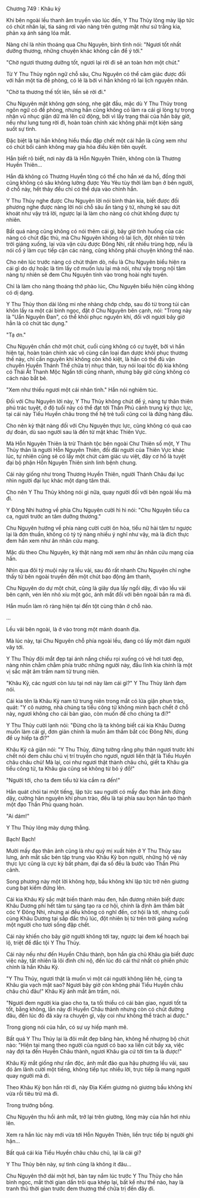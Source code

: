 




Chương 749 : Khâu kỷ


Khi bên ngoài lều thanh âm truyền vào lúc đến, Y Thu Thủy lông mày lập tức có chút nhăn lại, tia sáng rơi vào nàng trên gương mặt như sứ trắng kia, phản xạ ánh sáng lóa mắt.

Nàng chỉ là nhìn thoáng qua Chu Nguyên, bình tĩnh nói: "Ngươi tốt nhất dưỡng thương, những chuyện khác không cần để ý tới."

"Chờ ngươi thương dưỡng tốt, ngươi lại rời đi sẽ an toàn hơn một chút."

Từ Y Thu Thủy ngôn ngữ chỗ sâu, Chu Nguyên có thể cảm giác được đối với hắn một tia đề phòng, có lẽ là bởi vì hắn không rõ lai lịch nguyên nhân.

"Chờ ta thương thế tốt lên, liền sẽ rời đi."

Chu Nguyên mặt không gợn sóng, nhẹ gật đầu, mặc dù Y Thu Thủy trong ngôn ngữ có đề phòng, nhưng hắn cũng không có làm ra cái gì lòng tự trọng nhận vũ nhục giận dữ mà lên cử động, bởi vì lấy trạng thái của hắn bây giờ, nếu như lung tung rời đi, hoàn toàn chính xác không phải một kiện sáng suốt sự tình.

Đặc biệt là tại hắn không hiểu thấu đập chết một cái hẳn là cũng xem như có chút bối cảnh không may gia hỏa điều kiện tiên quyết.

Hắn biết rõ biết, nơi này đã là Hỗn Nguyên Thiên, không còn là Thương Huyền Thiên...

Hắn đã không có Thương Huyền tông có thể cho hắn xé da hổ, đồng thời cũng không có sâu không lường được Yêu Yêu tùy thời làm bạn ở bên người, ở chỗ này, hết thảy đều chỉ có thể dựa vào chính hắn.

Y Thu Thủy nghe được Chu Nguyên lời nói bình thản kia, biết được đối phương nghe được nàng lời nói chỗ sâu ẩn tàng ý tứ, nhưng kẻ sau dứt khoát như vậy trả lời, ngược lại là làm cho nàng có chút không được tự nhiên.

Bất quá nàng cũng không có nói thêm cái gì, bây giờ tình huống của các nàng có chút đặc thù, mà Chu Nguyên không rõ lai lịch, đột nhiên từ trên trời giáng xuống, lại vừa vặn cứu được Đông Nhi, rất nhiều trùng hợp, nếu là nói cố ý làm cục tiếp cận các nàng, cũng không phải chuyện không thể nào.

Cho nên lúc trước nàng có chút thăm dò, nếu là Chu Nguyên biểu hiện ra cái gì do dự hoặc là tìm lấy cớ muốn lưu lại mà nói, như vậy trong nội tâm nàng tự nhiên sẽ đem Chu Nguyên tính vào trong hoài nghi tuyến.

Chỉ là làm cho nàng thoáng thở phào lúc, Chu Nguyên biểu hiện cũng không có dị dạng.

Y Thu Thủy thon dài lông mi nhẹ nhàng chớp chớp, sau đó từ trong túi càn khôn lấy ra một cái bình ngọc, đặt ở Chu Nguyên bên cạnh, nói: "Trong này là "Uẩn Nguyên Đan", có thể khôi phục nguyên khí, đối với ngươi bây giờ hẳn là có chút tác dụng."

"Tạ ơn."

Chu Nguyên chần chờ một chút, cuối cùng không có cự tuyệt, bởi vì hắn hiện tại, hoàn toàn chính xác vô cùng cần loại đan dược khôi phục thương thế này, chỉ cần nguyên khí không còn khô kiệt, là hắn có thể đủ vận chuyển Huyền Thánh Thể chữa trị nhục thân, tuy nói loại tốc độ kia không có Thái Ất Thanh Mộc Ngấn tới cũng nhanh, nhưng bây giờ cũng không có cách nào bắt bẻ.

"Xem như thiếu ngươi một cái nhân tình." Hắn nói nghiêm túc.

Đối với Chu Nguyên lời này, Y Thu Thủy không chút để ý, nàng tự thân thiên phú trác tuyệt, ở độ tuổi này có thể đạt tới Thần Phủ cảnh trung kỳ thực lực, tại cái này Tiểu Huyền châu trong thế hệ trẻ tuổi cũng coi là đứng hàng đầu.

Cho nên kỳ thật nàng đối với Chu Nguyên thực lực, cũng không có quá cao dự đoán, dù sao người sau là đến từ mặt khác Thiên Vực.

Mà Hỗn Nguyên Thiên là trừ Thánh tộc bên ngoài Chư Thiên số một, Y Thu Thủy thân là người Hỗn Nguyên Thiên, đối đãi người của Thiên Vực khác lúc, tự nhiên cũng sẽ có lấy một chút cảm giác ưu việt, đây cơ hồ là tuyệt đại bộ phận Hỗn Nguyên Thiên sinh linh bệnh chung.

Cái này giống như trong Thương Huyền Thiên, người Thánh Châu đại lục nhìn người đại lục khác một dạng tâm thái.

Cho nên Y Thu Thủy không nói gì nữa, quay người đối với bên ngoài lều mà đi.

Y Đông Nhi hướng về phía Chu Nguyên cười hì hì nói: "Chu Nguyên tiểu ca ca, ngươi trước an tâm dưỡng thương."

Chu Nguyên hướng về phía nàng cười cười ôn hòa, tiểu nữ hài tâm tư ngược lại là đơn thuần, không có tỷ tỷ nàng nhiều ý nghĩ như vậy, mà là đích thực đem hắn xem như ân nhân cứu mạng.

Mặc dù theo Chu Nguyên, kỳ thật nàng mới xem như ân nhân cứu mạng của hắn.

Nhìn qua đôi tỷ muội này ra lều vải, sau đó rất nhanh Chu Nguyên chỉ nghe thấy từ bên ngoài truyền đến một chút bạo động âm thanh,

Chu Nguyên do dự một chút, cũng là giãy dụa lấy ngồi dậy, đi vào lều vải bên cạnh, vén lên nhỏ xíu một góc, ánh mắt đối với bên ngoài bắn ra mà đi.

Hắn muốn làm rõ ràng hiện tại đến tột cùng thân ở chỗ nào.

...

Lều vải bên ngoài, là ở vào trong một mảnh doanh địa.

Mà lúc này, tại Chu Nguyên chỗ phía ngoài lều, đang có lấy một đám người vây tới.

Y Thu Thủy đôi mắt đẹp tại ánh nắng chiếu rọi xuống có vẻ hơi tươi đẹp, nàng nhìn chằm chằm phía trước những người này, đầu lĩnh kia chính là một vị sắc mặt âm trầm nam tử trung niên.

"Khâu Kỷ, các ngươi còn lưu tại nơi này làm cái gì?" Y Thu Thủy lãnh đạm nói.

Cái kia tên là Khâu Kỷ nam tử trung niên trong mắt có lửa giận phun trào, quát: "Y cô nương, nhà chúng ta tiểu công tử không minh bạch chết ở chỗ này, ngươi không cho cái bàn giao, còn muốn để cho chúng ta đi?"

Y Thu Thủy cười lạnh nói: "Đừng cho là ta không biết cái kia Khâu Dương muốn làm cái gì, đơn giản chính là muốn âm thầm bắt cóc Đông Nhi, dùng để uy hiếp ta đi?"

Khâu Kỷ cả giận nói: "Y Thu Thủy, đừng tưởng rằng phụ thân ngươi trước khi chết nói đem châu chủ vị trí truyền cho ngươi, ngươi liền thật là Tiểu Huyền châu châu chủ! Mà lại, coi như ngươi thật thành châu chủ, giết ta Khâu gia tiểu công tử, ta Khâu gia cũng sẽ không từ bỏ ý đồ!"

"Người tới, cho ta đem tiểu tử kia cầm ra đến!"

Hắn quát chói tai một tiếng, lập tức sau người có mấy đạo thân ảnh đứng dậy, cường hãn nguyên khí phun trào, đều là tại phía sau bọn hắn tạo thành một đạo Thần Phủ quang hoàn.

"Ai dám!"

Y Thu Thủy lông mày dựng thẳng.

Bạch! Bạch!

Mười mấy đạo thân ảnh cũng là như quỷ mị xuất hiện ở Y Thu Thủy sau lưng, ánh mắt sắc bén tập trung vào Khâu Kỷ bọn người, những hộ vệ này thực lực cũng là cực kỳ bất phàm, đại đa số đều là bước vào Thần Phủ cảnh.

Song phương này một lời không hợp, bầu không khí lập tức trở nên giương cung bạt kiếm đứng lên.

Cái kia Khâu Kỷ sắc mặt biến thành màu đen, hắn đương nhiên biết được Khâu Dương phí hết tâm tư sáng tạo ra cơ hội, chính là định âm thầm bắt cóc Y Đông Nhi, nhưng ai đều không có nghĩ đến, cơ hội là tới, nhưng cuối cùng Khâu Dương tại sắp đắc thủ lúc, đột nhiên bị từ trên trời giáng xuống một người cho tươi sống đập chết.

Cái này khiến cho bây giờ người không tới tay, ngược lại đem kế hoạch bại lộ, triệt để đắc tội Y Thu Thủy.

Cái này nếu như đến Huyền Châu thành, bọn hắn gia chủ Khâu gia biết được việc này, tất nhiên là lôi đình chi nộ, đến lúc đó cái thứ nhất có phiền phức chính là hắn Khâu Kỷ.

"Y Thu Thủy, ngươi thật là muốn vì một cái người không liên hệ, cùng ta Khâu gia vạch mặt sao? Ngươi bây giờ còn không phải Tiểu Huyền châu châu chủ đâu!" Khâu Kỷ ánh mắt âm trầm, nói.

"Ngươi đem người kia giao cho ta, ta tối thiểu có cái bàn giao, ngươi tốt ta tốt, bằng không, lần này đi Huyền Châu thành nhưng còn có chút đường đâu, đến lúc đó đã xảy ra chuyện gì, vậy coi như không thể trách ai được."

Trong giọng nói của hắn, có sự uy hiếp mạnh mẽ.

Bất quá Y Thu Thủy lại là đôi mắt đẹp băng hàn, không hề nhượng bộ chút nào: "Hiện tại mang theo người của ngươi có bao xa liền cút bấy xa, việc này đợi ta đến Huyền Châu thành, ngươi Khâu gia cứ tới tìm ta là được!"

Khâu Kỷ mắt giống như rắn độc, ánh mắt đảo qua hậu phương lều vải, sau đó âm lãnh cười một tiếng, không tiếp tục nhiều lời, trực tiếp là mang người quay người mà đi.

Theo Khâu Kỷ bọn hắn rời đi, này Địa Kiếm giương nỏ giương bầu không khí vừa rồi tiêu trừ mà đi.

Trong trướng bồng.

Chu Nguyên thu hồi ánh mắt, trở lại trên giường, lông mày của hắn hơi nhíu lên.

Xem ra hắn lúc này mới vừa tới Hỗn Nguyên Thiên, liền trực tiếp bị người ghi hận...

Bất quá cái kia Tiểu Huyền châu châu chủ, lại là cái gì?

Y Thu Thủy bên này, sự tình cũng là không ít đâu...

Chu Nguyên thở dài một hơi, bàn tay nắm lúc trước Y Thu Thủy cho hắn bình ngọc, mắt thời gian dần trôi qua khép lại, bất kể như thế nào, hay là tranh thủ thời gian trước đem thương thế chữa trị đến đây đi.




